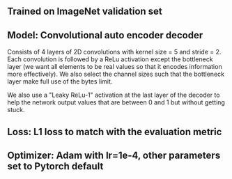 ## Trained on ImageNet validation set

## Model: Convolutional auto encoder decoder
Consists of 4 layers of 2D convolutions with kernel size = 5 and stride = 2.
Each convolution is followed by a ReLu activation except the bottleneck layer (we want all elements to be real values so that it encodes information more effectively). We also select the channel sizes such that the bottleneck layer make full use of the bytes limit. 

We also use a "Leaky ReLu-1" activation at the last layer of the decoder to help the network output values that are between 0 and 1 but without getting stuck.

## Loss: L1 loss to match with the evaluation metric

## Optimizer: Adam with lr=1e-4, other parameters set to Pytorch default